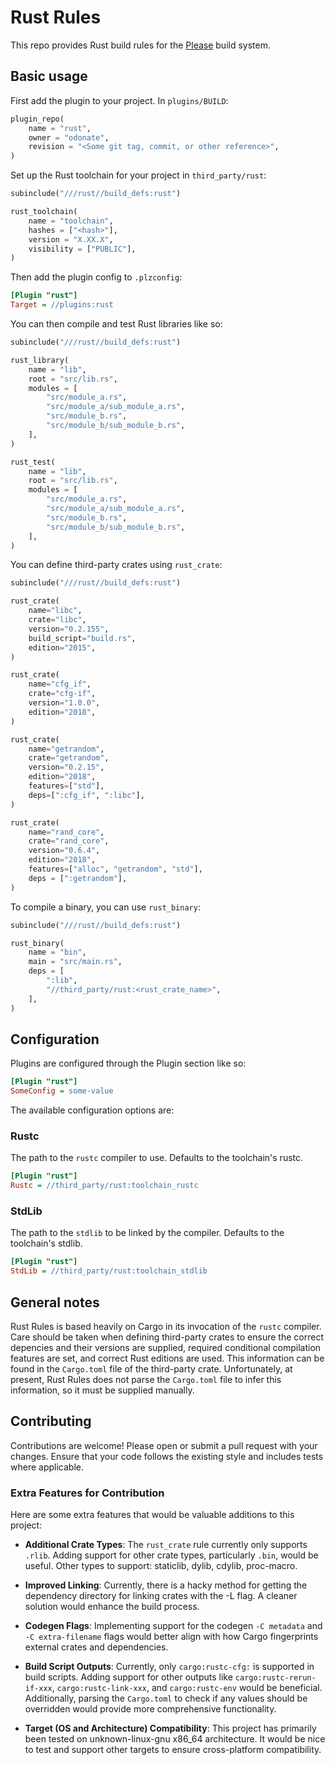 # Rust Rules
This repo provides Rust build rules for the [Please](https://please.build) build system.

## Basic usage
First add the plugin to your project. In `plugins/BUILD`:
```python
plugin_repo(
    name = "rust",
    owner = "odonate",
    revision = "<Some git tag, commit, or other reference>",
)
```

Set up the Rust toolchain for your project in `third_party/rust`:
```python
subinclude("///rust//build_defs:rust")

rust_toolchain(
    name = "toolchain",
    hashes = ["<hash>"],
    version = "X.XX.X",
    visibility = ["PUBLIC"],
)
```

Then add the plugin config to `.plzconfig`:
```ini
[Plugin "rust"]
Target = //plugins:rust
```

You can then compile and test Rust libraries like so:
```python
subinclude("///rust//build_defs:rust")

rust_library(
    name = "lib",
    root = "src/lib.rs",
    modules = [
        "src/module_a.rs",
        "src/module_a/sub_module_a.rs",
        "src/module_b.rs",
        "src/module_b/sub_module_b.rs",
    ],
)

rust_test(
    name = "lib",
    root = "src/lib.rs",
    modules = [
        "src/module_a.rs",
        "src/module_a/sub_module_a.rs",
        "src/module_b.rs",
        "src/module_b/sub_module_b.rs",
    ],
)
```

You can define third-party crates using `rust_crate`:
```python
subinclude("///rust//build_defs:rust")

rust_crate(
    name="libc",
    crate="libc",
    version="0.2.155",
    build_script="build.rs",
    edition="2015",
)

rust_crate(
    name="cfg_if",
    crate="cfg-if",
    version="1.0.0",
    edition="2018",
)

rust_crate(
    name="getrandom",
    crate="getrandom",
    version="0.2.15",
    edition="2018",
    features=["std"],
    deps=[":cfg_if", ":libc"],
)

rust_crate(
    name="rand_core",
    crate="rand_core",
    version="0.6.4",
    edition="2018",
    features=["alloc", "getrandom", "std"],
    deps = [":getrandom"],
)
```

To compile a binary, you can use `rust_binary`:
```python
subinclude("///rust//build_defs:rust")

rust_binary(
    name = "bin",
    main = "src/main.rs",
    deps = [
        ":lib",
        "//third_party/rust:<rust_crate_name>",
    ],
)
```

## Configuration
Plugins are configured through the Plugin section like so:
```ini
[Plugin "rust"]
SomeConfig = some-value
```
The available configuration options are:

### Rustc
The path to the `rustc` compiler to use. Defaults to the toolchain's rustc.
```ini
[Plugin "rust"]
Rustc = //third_party/rust:toolchain_rustc
```

### StdLib
The path to the `stdlib` to be linked by the compiler. Defaults to the toolchain's stdlib.
```ini
[Plugin "rust"]
StdLib = //third_party/rust:toolchain_stdlib
```

## General notes
Rust Rules is based heavily on Cargo in its invocation of the `rustc` compiler. Care should be taken when defining third-party crates to ensure the correct depencies and their versions are supplied, required conditional compilation features are set, and correct Rust editions are used. This information can be found in the `Cargo.toml` file of the third-party crate. Unfortunately, at present, Rust Rules does not parse the `Cargo.toml` file to infer this information, so it must be supplied manually.

## Contributing
Contributions are welcome! Please open or submit a pull request with your changes. Ensure that your code follows the existing style and includes tests where applicable.

### Extra Features for Contribution
Here are some extra features that would be valuable additions to this project:

- **Additional Crate Types**: The `rust_crate` rule currently only supports `.rlib`. Adding support for other crate types, particularly `.bin`, would be useful. Other types to support: staticlib, dylib, cdylib, proc-macro.

- **Improved Linking**: Currently, there is a hacky method for getting the dependency directory for linking crates with the -L flag. A cleaner solution would enhance the build process.

- **Codegen Flags**: Implementing support for the codegen `-C metadata` and `-C extra-filename` flags would better align with how Cargo fingerprints external crates and dependencies.

- **Build Script Outputs**: Currently, only `cargo:rustc-cfg:` is supported in build scripts. Adding support for other outputs like `cargo:rustc-rerun-if-xxx`, `cargo:rustc-link-xxx`, and `cargo:rustc-env` would be beneficial. Additionally, parsing the `Cargo.toml` to check if any values should be overridden would provide more comprehensive functionality.

- **Target (OS and Architecture) Compatibility**: This project has primarily been tested on unknown-linux-gnu x86_64 architecture. It would be nice to test and support other targets to ensure cross-platform compatibility.
